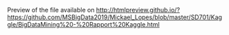 Preview of the file available on 
http://htmlpreview.github.io/?https://github.com/MSBigData2019/Mickael_Lopes/blob/master/SD701/Kaggle/BigDataMining%20-%20Rapport%20Kaggle.html
